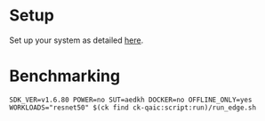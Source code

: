 # Setup
Set up your system as detailed [here](https://github.com/krai/ck-qaic/blob/main/script/setup.aedk/README.md).

# Benchmarking
```
SDK_VER=v1.6.80 POWER=no SUT=aedkh DOCKER=no OFFLINE_ONLY=yes WORKLOADS="resnet50" $(ck find ck-qaic:script:run)/run_edge.sh
```
